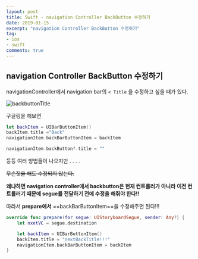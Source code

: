 ```yaml
---
layout: post
title: Swift - navigation Controller BackButton 수정하기
date: 2019-01-15
excerpt: "navigation Controller BackButton 수정하기"
tag:
- ios
- swift
comments: true
---
```


## navigation Controller BackButton 수정하기

navigationController에서 navigation bar의 `< Title` 을 수정하고 싶을 때가 있다. 

![backbuttonTitle](https://lh3.googleusercontent.com/1Q5XtayaKOHr5V8pukvQlpdobUjkiMJuwta3trQWkAm-TI2uM27DpW5iMp7FtmzKNfwHKNSZujQJ_2iSTRA7Pq0SFeEKjVJ4F16ODgEX8mgSW7jX6qiXkximexOJJIraKsQFiVmUB3zEQhlQUDHAmOPJi-n6U4utUty4L9ZvJxp-f4fn1RuEpO3ehn80eUFt-0aqO3YSZcXAbSoT3s_kWYKB9InZioXSIP26yplhExfaBzyZTSWLUTYJ1tyV3vbDCH5tLeX1F7Htc5hAazvq42kjDCrhtB2TIcXClVs3_Mn6CaWmR0ptSu1-0NsyPcuFYSIEqpoJtANVuD6G93gQwbEp9N56SOMpBYx3G-RTKR9cDDAeqP0jjOkkSKL5XhHMoMBA_RMWIlrVdqjJkpoKUhGGkgyzbdPnvZXry8IT06kZCD6X2WUwPS8fIdyGUrteDZNPVrpgn-n6J5lXiZ_lLXsSJ5pnyQkqmoN6aKztC4spuUR24RYMfKyzu7-NrLAR8MzEfoFFdPHfTScF2LEgwULN7w5JhXCcg9BjhlUyzuQE_UotSD4bUecx-VIxu9MvcrdDeV_r_omXJtz00qF4BwTB25_UY2A0VzE5tNIh4yg6442Ig-0u2KH_bnEKEaORgTEbXJYIfQpQhZj--wHHlf-h=w444-h146-no)

구글링을 해보면

~~~ swift
let backItem = UIBarButtonItem()
backItem.title ="Back"
navigationItem.backBarButtonItem = backItem
~~~

~~~ swift
navigationItem.backButton?.title = ""
~~~

등등 여러 방법들이 나오지만 . . . . 

~~무슨짓을 해도 수정되지 않는다.~~

**왜냐하면 navigation controller에서 backbutton은 현재 컨트롤러가 아니라 이전 컨트롤러기 때문에 segue를 전달하기 전에 수정을 해줘야 한다!!**

따라서 **prepare에서** ==backBarButtonItem==을 수정해주면 된다!!!

~~~ swift
override func prepare(for segue: UIStoryboardSegue, sender: Any?) {
	let nxetVC = segue.destination

	let backItem = UIBarButtonItem()
	backItem.title = "nextBackTitle!!!"
	navigationItem.backBarButtonItem = backItem
}
~~~


